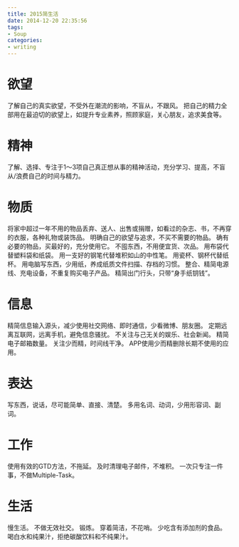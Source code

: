 ```yaml
---
title: 2015简生活
date: 2014-12-20 22:35:56
tags:
- Soup
categories:
- writing
---
```

# 欲望
了解自己的真实欲望，不受外在潮流的影响，不盲从，不跟风。
把自己的精力全部用在最迫切的欲望上，如提升专业素养，照顾家庭，关心朋友，追求美食等。

# 精神
了解、选择、专注于1～3项自己真正想从事的精神活动，充分学习、提高，不盲从/浪费自己的时间与精力。

# 物质
将家中超过一年不用的物品丢弃、送人、出售或捐赠，如看过的杂志、书，不再穿的衣服，各种礼物或装饰品。
明确自己的欲望与追求，不买不需要的物品。
确有必要的物品，买最好的，充分使用它。
不囤东西，不用便宜货、次品。
用布袋代替塑料袋和纸袋。
用一支好的钢笔代替堆积如山的中性笔。
用瓷杯、钢杯代替纸杯。
用电脑写东西，少用纸，养成纸质文件扫描、存档的习惯。
整合、精简电源线、充电设备，不重复购买电子产品。
精简出门行头，只带“身手纸钥钱”。

# 信息
精简信息输入源头，减少使用社交网络、即时通信，少看微博、朋友圈。
定期远离互联网，远离手机，避免信息骚扰。
不关注与己无关的娱乐、社会新闻。
精简电子邮箱数量。
关注少而精，时间线干净。
APP使用少而精删除长期不使用的应用。

# 表达
写东西，说话，尽可能简单、直接、清楚。
多用名词、动词，少用形容词、副词。

# 工作
使用有效的GTD方法，不拖延。
及时清理电子邮件，不堆积。
一次只专注一件事，不做Multiple-Task。

# 生活
慢生活。
不做无效社交。
锻炼。
穿着简洁，不花哨。
少吃含有添加剂的食品。
喝白水和纯果汁，拒绝碳酸饮料和不纯果汁。